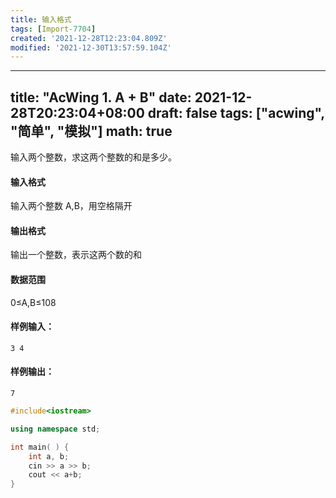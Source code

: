 ```yaml
---
title: 输入格式
tags: [Import-7704]
created: '2021-12-28T12:23:04.809Z'
modified: '2021-12-30T13:57:59.104Z'
---
```


---
title: "AcWing 1. A + B"
date: 2021-12-28T20:23:04+08:00
draft: false
tags: ["acwing", "简单", "模拟"]
math: true
---

输入两个整数，求这两个整数的和是多少。

<!--more-->

#### 输入格式

输入两个整数 A,B，用空格隔开

#### 输出格式

输出一个整数，表示这两个数的和

#### 数据范围

0≤A,B≤108

#### 样例输入：

```
3 4
```

#### 样例输出：

```
7
```

```cpp
#include<iostream>

using namespace std;

int main( ) {
    int a, b;
    cin >> a >> b;
    cout << a+b;
}
```
